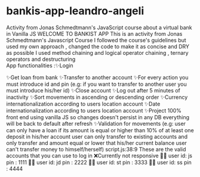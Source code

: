 # bankis-app-leandro-angeli
Activity from Jonas Schmedtmann's JavaScript course about a virtual bank in Vanilla JS
WELCOME TO BANKIST APP 
 This is an activity from Jonas Schmedtmann's Javascript Course 
 I followed the course's guidelines but used my own approach , changed the code to make it as concise and DRY as possible I used method chaining and logical operator chaining , ternary operators and destructuring  
 App functionalities :✨Login
 
✨Get loan from bank
✨Transfer to another account
✨For every action you must introduce id and pin (e.g: if you want to transfer to another user you must introduce his/her  id)
✨Close account
✨Log out after 5 minutes of inactivity
✨Sort movements in ascending or descending order
✨Currency internationalization according to users location account
✨Date internationalization according to users location account
✨Project 100% front end using vanilla JS  so changes doesn't persist in any DB  everything will be back to default after refresh
✨Validation for  movements (e.g: user can only have a loan if its amount is  equal or higher than 10% of at least one deposit in his/her account  user can only transfer to existing accounts and only transfer and amount equal or lower that his/her current balance user can't transfer money to himself/herself) script.js:38:9
These are the valid accounts that you can use to log in 
❌Currently not responsive
 🙍‍♂️ user id: js pin : 1111 
 🙍‍♂️ user id: jd pin : 2222 
 🙍‍♂️ user id: st pin : 3333 
 🙍‍♂️ user id: ss pin : 4444
